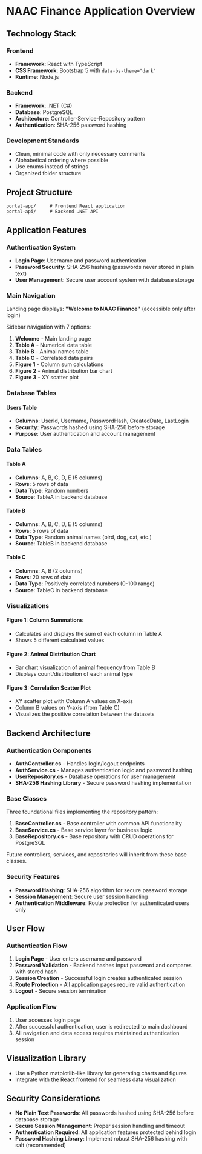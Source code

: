 # NAAC Finance Application Overview

## Technology Stack

### Frontend
- **Framework**: React with TypeScript
- **CSS Framework**: Bootstrap 5 with `data-bs-theme="dark"`
- **Runtime**: Node.js

### Backend
- **Framework**: .NET (C#)
- **Database**: PostgreSQL
- **Architecture**: Controller-Service-Repository pattern
- **Authentication**: SHA-256 password hashing

### Development Standards
- Clean, minimal code with only necessary comments
- Alphabetical ordering where possible
- Use enums instead of strings
- Organized folder structure

## Project Structure

```
portal-app/     # Frontend React application
portal-api/     # Backend .NET API
```

## Application Features

### Authentication System
- **Login Page**: Username and password authentication
- **Password Security**: SHA-256 hashing (passwords never stored in plain text)
- **User Management**: Secure user account system with database storage

### Main Navigation
Landing page displays: **"Welcome to NAAC Finance"** (accessible only after login)

Sidebar navigation with 7 options:
1. **Welcome** - Main landing page
2. **Table A** - Numerical data table
3. **Table B** - Animal names table
4. **Table C** - Correlated data pairs
5. **Figure 1** - Column sum calculations
6. **Figure 2** - Animal distribution bar chart
7. **Figure 3** - XY scatter plot

### Database Tables

#### Users Table
- **Columns**: UserId, Username, PasswordHash, CreatedDate, LastLogin
- **Security**: Passwords hashed using SHA-256 before storage
- **Purpose**: User authentication and account management

### Data Tables

#### Table A
- **Columns**: A, B, C, D, E (5 columns)
- **Rows**: 5 rows of data
- **Data Type**: Random numbers
- **Source**: TableA in backend database

#### Table B
- **Columns**: A, B, C, D, E (5 columns)
- **Rows**: 5 rows of data
- **Data Type**: Random animal names (bird, dog, cat, etc.)
- **Source**: TableB in backend database

#### Table C
- **Columns**: A, B (2 columns)
- **Rows**: 20 rows of data
- **Data Type**: Positively correlated numbers (0-100 range)
- **Source**: TableC in backend database

### Visualizations

#### Figure 1: Column Summations
- Calculates and displays the sum of each column in Table A
- Shows 5 different calculated values

#### Figure 2: Animal Distribution Chart
- Bar chart visualization of animal frequency from Table B
- Displays count/distribution of each animal type

#### Figure 3: Correlation Scatter Plot
- XY scatter plot with Column A values on X-axis
- Column B values on Y-axis (from Table C)
- Visualizes the positive correlation between the datasets

## Backend Architecture

### Authentication Components
- **AuthController.cs** - Handles login/logout endpoints
- **AuthService.cs** - Manages authentication logic and password hashing
- **UserRepository.cs** - Database operations for user management
- **SHA-256 Hashing Library** - Secure password hashing implementation

### Base Classes
Three foundational files implementing the repository pattern:

1. **BaseController.cs** - Base controller with common API functionality
2. **BaseService.cs** - Base service layer for business logic
3. **BaseRepository.cs** - Base repository with CRUD operations for PostgreSQL

Future controllers, services, and repositories will inherit from these base classes.

### Security Features
- **Password Hashing**: SHA-256 algorithm for secure password storage
- **Session Management**: Secure user session handling
- **Authentication Middleware**: Route protection for authenticated users only

## User Flow

### Authentication Flow
1. **Login Page** - User enters username and password
2. **Password Validation** - Backend hashes input password and compares with stored hash
3. **Session Creation** - Successful login creates authenticated session
4. **Route Protection** - All application pages require valid authentication
5. **Logout** - Secure session termination

### Application Flow
1. User accesses login page
2. After successful authentication, user is redirected to main dashboard
3. All navigation and data access requires maintained authentication session

## Visualization Library
- Use a Python matplotlib-like library for generating charts and figures
- Integrate with the React frontend for seamless data visualization

## Security Considerations
- **No Plain Text Passwords**: All passwords hashed using SHA-256 before database storage
- **Secure Session Management**: Proper session handling and timeout
- **Authentication Required**: All application features protected behind login
- **Password Hashing Library**: Implement robust SHA-256 hashing with salt (recommended)  



